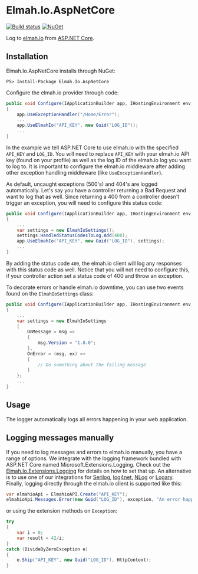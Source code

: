 # Elmah.Io.AspNetCore

[![Build status](https://ci.appveyor.com/api/projects/status/j57ekc2k9eon3u9u?svg=true)](https://ci.appveyor.com/project/ThomasArdal/elmah-io-aspnetcore)
[![NuGet](https://img.shields.io/nuget/vpre/Elmah.Io.AspNetCore.svg)](https://www.nuget.org/packages/Elmah.Io.AspNetCore)

Log to [elmah.io](https://elmah.io/) from [ASP.NET Core](http://www.asp.net/core).

## Installation
Elmah.Io.AspNetCore installs through NuGet:

```
PS> Install-Package Elmah.Io.AspNetCore
```

Configure the elmah.io provider through code:

```csharp
public void Configure(IApplicationBuilder app, IHostingEnvironment env, ILoggerFactory loggerFactory)
{
    app.UseExceptionHandler("/Home/Error");
    ...
    app.UseElmahIo("API_KEY", new Guid("LOG_ID"));
    ...
}
```

In the example we tell ASP.NET Core to use elmah.io with the specified `API_KEY` and `LOG_ID`. You will need to replace `API_KEY` with your elmah.io API key (found on your profile) as well as the log ID of the elmah.io log you want to log to. It is important to configure the elmah.io middleware after adding other exception handling middleware (like `UseExceptionHandler`).

As default, uncaught exceptions (500's) and 404's are logged automatically. Let's say you have a controller returning a Bad Request and want to log that as well. Since returning a 400 from a controller doesn't trigger an exception, you will need to configure this status code:

```csharp
public void Configure(IApplicationBuilder app, IHostingEnvironment env, ILoggerFactory loggerFactory)
{
    ...
    var settings = new ElmahIoSettings();
    settings.HandledStatusCodesToLog.Add(400);
    app.UseElmahIo("API_KEY", new Guid("LOG_ID"), settings);
    ...
}
```

By adding the status code `400`, the elmah.io client will log any responses with this status code as well. Notice that you will not need to configure this, if your controller action set a status code of 400 and throw an exception.

To decorate errors or handle elmah.io downtime, you can use two events found on the `ElmahIoSettings` class:

```csharp
public void Configure(IApplicationBuilder app, IHostingEnvironment env, ILoggerFactory loggerFactory)
{
    ...
    var settings = new ElmahIoSettings
    {
        OnMessage = msg =>
        {
            msg.Version = "1.0.0";
        },
        OnError = (msg, ex) =>
        {
            // Do something about the failing message
        }
    };
    ...
}
```

## Usage
The logger automatically logs all errors happening in your web application.

## Logging messages manually
If you need to log messages and errors to elmah.io manually, you have a range of options. We integrate with the logging framework bundled with ASP.NET Core named Microsoft.Extensions.Logging. Check out the [Elmah.Io.Extensions.Logging](https://github.com/elmahio/Elmah.Io.Extensions.Logging) for details on how to set that up. An alternative is to use one of our integrations for [Serilog](http://docs.elmah.io/logging-to-elmah-io-from-serilog/), [log4net](http://docs.elmah.io/logging-to-elmah-io-from-log4net/), [NLog](http://docs.elmah.io/logging-to-elmah-io-from-nlog/) or [Logary](http://docs.elmah.io/logging-to-elmah-io-from-logary/). Finally, logging directly through the elmah.io client is supported like this:

```csharp
var elmahioApi = ElmahioAPI.Create("API_KEY");
elmahioApi.Messages.Error(new Guid("LOG_ID"), exception, "An error happened");
```

or using the extension methods on `Exception`:

```csharp
try
{
    var i = 0;
    var result = 42/i;
}
catch (DivideByZeroException e)
{
    e.Ship("API_KEY", new Guid("LOG_ID"), HttpContext);
}

```
